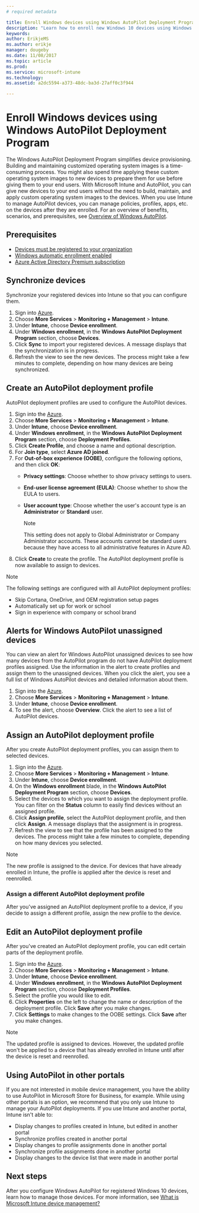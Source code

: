 ```yaml
---
# required metadata

title: Enroll Windows devices using Windows AutoPilot Deployment Program
description: "Learn how to enroll new Windows 10 devices using Windows AutoPilot Deployment program."
keywords:
author: ErikjeMS
ms.author: erikje
manager: dougeby
ms.date: 11/08/2017
ms.topic: article
ms.prod:
ms.service: microsoft-intune
ms.technology:
ms.assetid: a2dc5594-a373-48dc-ba3d-27aff0c3f944

---
```


# Enroll Windows devices using Windows AutoPilot Deployment Program
The Windows AutoPilot Deployment Program simplifies device provisioning. Building and maintaining customized operating system images is a time-consuming process. You might also spend time applying these custom operating system images to new devices to prepare them for use before giving them to your end users. With Microsoft Intune and AutoPilot, you can give new devices to your end users without the need to build, maintain, and apply custom operating system images to the devices. When you use Intune to manage AutoPilot devices, you can manage policies, profiles, apps, etc. on the devices after they are enrolled. For an overview of benefits, scenarios, and prerequisites, see [Overview of Windows AutoPilot](https://docs.microsoft.com/windows/deployment/windows-autopilot/windows-10-autopilot).

## Prerequisites
- [Devices must be registered to your organization](https://docs.microsoft.com/windows/deployment/windows-autopilot/windows-10-autopilot#device-registration-and-oobe-customization)
- [Windows automatic enrollment enabled](https://docs.microsoft.com/intune-classic/deploy-use/set-up-windows-device-management-with-microsoft-intune#enable-windows-10-automatic-enrollment)
- [Azure Active Directory Premium subscription](https://docs.microsoft.com/azure/active-directory/active-directory-get-started-premium) <!--&#40;[trial subscription](http://go.microsoft.com/fwlink/?LinkID=816845)&#41;-->

## Synchronize devices
Synchronize your registered devices into Intune so that you can configure them.

1. Sign into [Azure](https://portal.azure.com/).
2. Choose **More Services** > **Monitoring + Management** > **Intune**.
3. Under **Intune**, choose **Device enrollment**.
4. Under **Windows enrollment**, in the **Windows AutoPilot Deployment Program** section, choose **Devices**.
5. Click **Sync** to import your registered devices. A message displays that the synchronization is in progress.
6. Refresh the view to see the new devices. The process might take a few minutes to complete, depending on how many devices are being synchronized.  

## Create an AutoPilot deployment profile
AutoPilot deployment profiles are used to configure the AutoPilot devices.
1. Sign into the [Azure](https://portal.azure.com/). 
2. Choose **More Services** > **Monitoring + Management** > **Intune**.
3. Under **Intune**, choose **Device enrollment**.
4. Under **Windows enrollment**, in the **Windows AutoPilot Deployment Program** section, choose **Deployment Profiles**.
5. Click **Create Profile**, and choose a name and optional description. 
6. For **Join type**, select **Azure AD joined**.​
7. For **Out-of-box experience (OOBE)**, configure the following options, and then click **OK**: 
   - **Privacy settings**: Choose whether to show privacy settings to users. 
   - **End-user license agreement (EULA)**: Choose whether to show the EULA to users.
   - **User account type**: Choose whether the user's account type is an **Administrator** or **Standard** user.

     > [!Note]    
     > This setting does not apply to Global Administrator or Company Administrator accounts. These accounts cannot be standard users because they have access to all administrative features in Azure AD.
8. Click **Create** to create the profile. The AutoPilot deployment profile is now available to assign to devices.
     
> [!Note]    
> The following settings are configured with all AutoPilot deployment profiles:
> - Skip Cortana, OneDrive, and OEM registration setup pages
> - Automatically set up for work or school
> - Sign in experience with company or school brand    

## Alerts for Windows AutoPilot unassigned devices  <!-- 163236 -->
You can view an alert for Windows AutoPilot unassigned devices to see how many devices from the AutoPilot program do not have AutoPilot deployment profiles assigned. Use the information in the alert to create profiles and assign them to the unassigned devices. When you click the alert, you see a full list of Windows AutoPilot devices and detailed information about them. 
1. Sign into the [Azure](https://portal.azure.com/). 
2. Choose **More Services** > **Monitoring + Management** > **Intune**.
3. Under **Intune**, choose **Device enrollment**.
4. To see the alert, choose **Overview**. Click the alert to see a list of AutoPilot devices.  

## Assign an AutoPilot deployment profile
After you create AutoPilot deployment profiles, you can assign them to selected devices.

1. Sign into the [Azure](https://portal.azure.com/). 
2. Choose **More Services** > **Monitoring + Management** > **Intune**.
3. Under **Intune**, choose **Device enrollment**.
4. On the **Windows enrollment** blade, in the **Windows AutoPilot Deployment Program** section, choose **Devices**.
5. Select the devices to which you want to assign the deployment profile. You can filter on the **Status** column to easily find devices without an assigned profile. 
6. Click **Assign profile**, select the AutoPilot deployment profile, and then click **Assign**. A message displays that the assignment is in progress.
7. Refresh the view to see that the profile has been assigned to the devices. The process might take a few minutes to complete, depending on how many devices you selected. 

> [!Note]
> The new profile is assigned to the device. For devices that have already enrolled in Intune, the profile is applied after the device is reset and reenrolled.

### Assign a different AutoPilot deployment profile
After you've assigned an AutoPilot deployment profile to a device, if you decide to assign a different profile, assign the new profile to the device.  

## Edit an AutoPilot deployment profile 
After you've created an AutoPilot deployment profile, you can edit certain parts of the deployment profile.   
1. Sign into the [Azure](https://portal.azure.com/). 
2. Choose **More Services** > **Monitoring + Management** > **Intune**.
3. Under **Intune**, choose **Device enrollment**.
4. Under **Windows enrollment**, in the **Windows AutoPilot Deployment Program** section, choose **Deployment Profiles**. 
5. Select the profile you would like to edit. 
6. Click **Properties** on the left to change the name or description of the deployment profile. Click **Save** after you make changes. 
7. Click **Settings** to make changes to the OOBE settings. Click **Save** after you make changes. 

> [!NOTE]
> The updated profile is assigned to devices. However, the updated profile won't be applied to a device that has already enrolled in Intune until after the device is reset and reenrolled. 

## Using AutoPilot in other portals
If you are not interested in mobile device management, you have the ability to use AutoPilot in Microsoft Store for Business, for example. While using other portals is an option, we recommend that you only use Intune to manage your AutoPilot deployments. If you use Intune and another portal, Intune isn't able to:
- Display changes to profiles created in Intune, but edited in another portal
- Synchronize profiles created in another portal
- Display changes to profile assignments done in another portal
- Synchronize profile assignments done in another portal
- Display changes to the device list that were made in another portal

## Next steps
After you configure Windows AutoPilot for registered Windows 10 devices, learn how to manage those devices. For more information, see [What is Microsoft Intune device management?](https://docs.microsoft.com/intune/device-management)